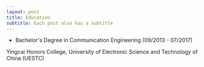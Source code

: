 ```yaml
---
layout: post
title: Education
subtitle: Each post also has a subtitle
---
```


* Bachelor's Degree in Communication Engineering (09/2013 - 07/2017)

Yingcai Honors College, University of Electronic Science and Technology of China (UESTC)
